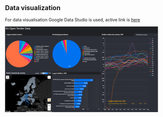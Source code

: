 ## Data visualization
For data visualisation Google Data Studio is used, active link is [here](https://datastudio.google.com/reporting/d558d904-e597-4e5b-87df-6e401d5940c0)


![Visualisation](./images/visual.png)
